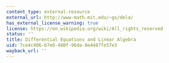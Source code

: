 ```yaml
---
content_type: external-resource
external_url: http://www-math.mit.edu/~gs/dela/
has_external_license_warning: true
license: https://en.wikipedia.org/wiki/All_rights_reserved
status: ''
title: Differential Equations and Linear Algebra
uid: 7ce4c406-b7e6-480f-96da-8e4487fe57e3
wayback_url: ''
---
```

